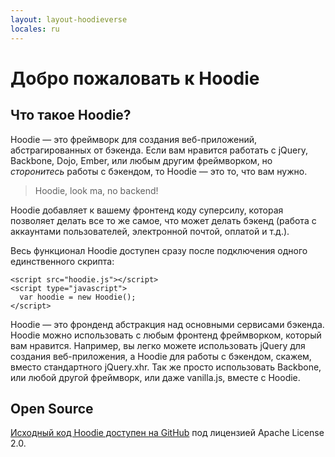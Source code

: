 ```yaml
---
layout: layout-hoodieverse
locales: ru
---
```


# Добро пожаловать к Hoodie

## Что такое Hoodie?

Hoodie &mdash; это фреймворк для создания веб-приложений, абстрагированных от бэкенда. Если вам нравится работать с jQuery, Backbone, Dojo, Ember, или любым другим фреймворком, но *сторонитесь* работы с бэкендом, то Hoodie — это то, что вам нужно.

> Hoodie, look ma, no backend!

Hoodie добавляет к вашему фронтенд коду суперсилу, которая позволяет делать все то же самое, что может делать бэкенд (работа с аккаунтами пользователей, электронной почтой, оплатой и т.д.).

Весь функционал Hoodie доступен сразу после подключения одного единственного скрипта:

<pre><code>&lt;script src="hoodie.js"&gt;&lt;/script&gt;
&lt;script type="javascript"&gt;
  var hoodie = new Hoodie();
&lt;/script&gt;</code></pre>

Hoodie &mdash; это фронденд абстракция над основными сервисами бэкенда. Hoodie можно использовать с любым фронтенд фреймворком, который вам нравится. 
Например, вы легко можете использовать jQuery для создания веб-приложения, а Hoodie для работы с бэкендом, скажем, вместо стандартного jQuery.xhr. Так же просто использовать Backbone, или любой другой фреймворк, или даже vanilla.js, вместе с Hoodie.

## Open Source

<a href="http://github.com/hoodiehq" target="_blank">Исходный код Hoodie доступен на GitHub</a> под лицензией Apache License 2.0.